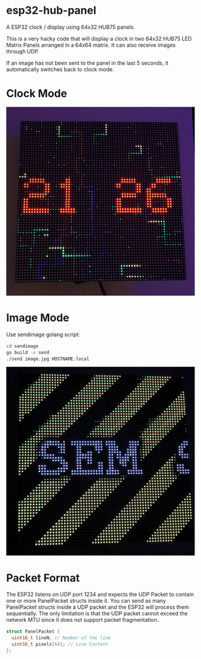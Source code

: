 # esp32-hub-panel
A ESP32 clock / display using 64x32 HUB75 panels.


This is a very hacky code that will display a clock in two 64x32 HUB75 LED Matrix Panels arranged in a 64x64 matrix. It can also receive images through UDP.

If an image has not been sent to the panel in the last 5 seconds, it automatically switches back to clock mode.

# Clock Mode

![Clock Mode](clock.jpg)

# Image Mode

Use sendimage golang script:

```bash
cd sendimage
go build -o send
./send image.jpg HOSTNAME.local
```

![Image Mode](sendimage.jpg)


# Packet Format

The ESP32 listens on UDP port 1234 and expects the UDP Packet to contain one or more PanelPacket structs inside it. You can send as many PanelPacket structs inside a UDP packet and the ESP32 will process them sequentially. The only limitation is that the UDP packet cannot exceed the network MTU since it does not support packet fragmentation.

```c
struct PanelPacket {
  uint16_t lineN; // Number of the line
  uint16_t pixels[64]; // Line Content
};
```

